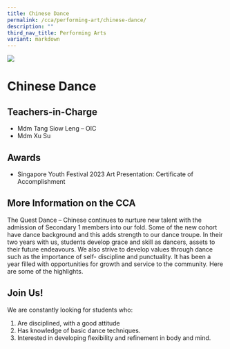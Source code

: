 ```yaml
---
title: Chinese Dance
permalink: /cca/performing-art/chinese-dance/
description: ""
third_nav_title: Performing Arts
variant: markdown
---
```

![](/images/CCA/chinesedance.png)

Chinese Dance
=============

**Teachers-in-Charge**
----------------------

*   Mdm Tang Siow Leng – OIC
*   Mdm Xu Su

**Awards**
----------

*   Singapore Youth Festival 2023 Art Presentation: Certificate of Accomplishment

**More Information on the CCA**
-------------------------------

The Quest Dance – Chinese continues to nurture new talent with the admission of Secondary 1 members into our fold. Some of the new cohort have dance background and this adds strength to our dance troupe. In their two years with us, students develop grace and skill as dancers, assets to their future endeavours. We also strive to develop values through dance such as the importance of self- discipline and punctuality. It has been a year filled with opportunities for growth and service to the community. Here are some of the highlights.

**Join Us!**
------------

We are constantly looking for students who:

1.  Are disciplined, with a good attitude
2.  Has knowledge of basic dance techniques.
3.  Interested in developing flexibility and refinement in body and mind.